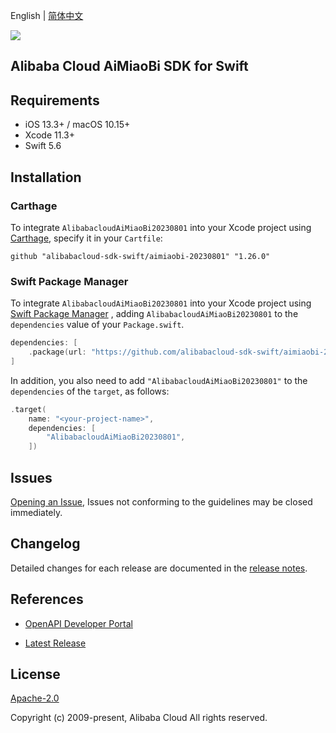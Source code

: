 English | [简体中文](README-CN.md)

![](https://aliyunsdk-pages.alicdn.com/icons/AlibabaCloud.svg)

## Alibaba Cloud AiMiaoBi SDK for Swift

## Requirements

- iOS 13.3+ / macOS 10.15+
- Xcode 11.3+
- Swift 5.6

## Installation

### Carthage

To integrate `AlibabacloudAiMiaoBi20230801` into your Xcode project using [Carthage](https://github.com/Carthage/Carthage), specify it in your `Cartfile`:

```ogdl
github "alibabacloud-sdk-swift/aimiaobi-20230801" "1.26.0"
```

### Swift Package Manager

To integrate `AlibabacloudAiMiaoBi20230801` into your Xcode project using [Swift Package Manager](https://swift.org/package-manager/) , adding `AlibabacloudAiMiaoBi20230801` to the `dependencies` value of your `Package.swift`.

```swift
dependencies: [
    .package(url: "https://github.com/alibabacloud-sdk-swift/aimiaobi-20230801.git", from: "1.26.0")
]
```

In addition, you also need to add `"AlibabacloudAiMiaoBi20230801"` to the `dependencies` of the `target`, as follows:

```swift
.target(
    name: "<your-project-name>",
    dependencies: [
        "AlibabacloudAiMiaoBi20230801",
    ])
```

## Issues

[Opening an Issue](https://github.com/alibabacloud-sdk-swift/aimiaobi-20230801/issues/new), Issues not conforming to the guidelines may be closed immediately.

## Changelog

Detailed changes for each release are documented in the [release notes](./ChangeLog.txt).

## References

* [OpenAPI Developer Portal](https://next.api.alibabacloud.com/home)
- [Latest Release](https://github.com/alibabacloud-sdk-swift/aimiaobi-20230801)

## License

[Apache-2.0](http://www.apache.org/licenses/LICENSE-2.0)

Copyright (c) 2009-present, Alibaba Cloud All rights reserved.
